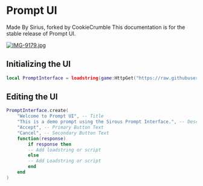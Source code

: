 # Prompt UI 
Made By Sirius, forked by CookieCrumble
This documentation is for the stable release of Prompt UI.

[![IMG-9179.jpg](https://i.postimg.cc/3xBKZD57/IMG-9179.jpg)](https://postimg.cc/sMMdjxg0)
## Initializing the UI
```lua
local PromptInterface = loadstring(game:HttpGet("https://raw.githubusercontent.com/CookieCrumble2/Prompt-UI/refs/heads/main/load.lua"))()
```



## Editing the UI
```lua
PromptInterface.create(
    "Welcome to Prompt UI", -- Title
    "This is a demo prompt using the Sirous Prompt Interface.", -- Description
    "Accept", -- Primary Button Text
    "Cancel", -- Secondary Button Text
    function(response)
        if response then
        -- Add loadstring or script
        else
        -- Add Loadstring or script
        end
    end
)
```
